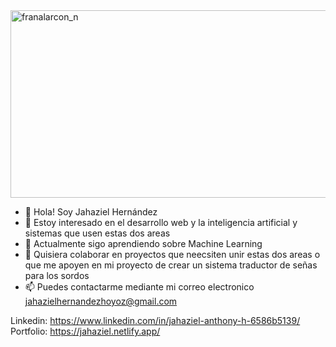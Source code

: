 <img align="center" src="https://frogdesign.nyc3.cdn.digitaloceanspaces.com/wp-content/uploads/2020/08/04192430/AI_designing-with-data.gif" alt="franalarcon_n" width="1000" height="300"/>

- 👋 Hola! Soy Jahaziel Hernández 
- 👀 Estoy interesado en el desarrollo web y la inteligencia artificial y sistemas que usen estas dos areas
- 🌱 Actualmente sigo aprendiendo sobre Machine Learning
- 💞️ Quisiera colaborar en proyectos que neecsiten unir estas dos areas o que me apoyen en mi proyecto de crear un sistema traductor de señas para los sordos
- 📫 Puedes contactarme mediante mi correo electronico jahazielhernandezhoyoz@gmail.com

Linkedin: https://www.linkedin.com/in/jahaziel-anthony-h-6586b5139/
Portfolio: https://jahaziel.netlify.app/
<!---
JahazielHernandezHoyos/JahazielHernandezHoyos is a ✨ special ✨ repository because its `README.md` (this file) appears on your GitHub profile.
You can click the Preview link to take a look at your changes.
--->

